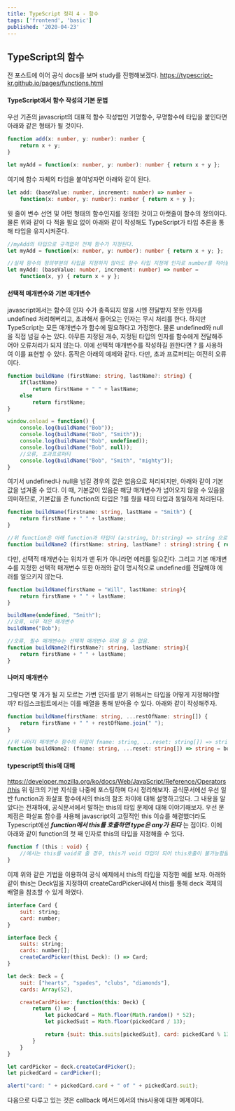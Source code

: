 ```yaml
---
title: TypeScript 정리 4 - 함수
tags: ['frontend', 'basic']
published: '2020-04-23'
---
```

## TypeScript의 함수
전 포스트에 이어 공식 docs를 보며 study를 진행해보겠다.
https://typescript-kr.github.io/pages/functions.html

#### TypeScript에서 함수 작성의 기본 문법
우선 기존의 javascript의 대표적 함수 작성법인 기명함수, 무명함수에 타입을 붙인다면 아래와 같은 형태가 될 것이다.
```typescript
function add(x: number, y: number): number {
	return x + y;
}

let myAdd = function(x: number, y: number): number { return x + y };
```
여기에 함수 자체의 타입을 붙여넣자면 아래와 같이 된다.
```typescript
let add: (baseValue: number, increment: number) => number =
	function(x: number, y: number): number { return x + y };
```
윗 줄이 변수 선언 및 어떤 형태의 함수인지를 정의한 것이고 아랫줄이 함수의 정의이다. 물론 위와 같이 다 적을 필요 없이 아래와 같이 작성해도 TypeScript가 타입 추론을 통해 타입을 유지시켜준다.
```typescript
//myAdd의 타입으로 규격없이 전체 함수가 지정된다.
let myAdd = function(x: number, y: number): number { return x + y; };

//실제 함수의 정의부분의 타입을 지정하지 않아도 함수 타입 지정에 인자로 number를 적어놓았기에 x, y 및 return은 number가 된다.
let myAdd: (baseValue: number, increment: number) => number =
	function(x, y) { return x + y };
```

#### 선택적 매개변수와 기본 매개변수
javascript에서는 함수의 인자 수가 충족되지 않을 시엔 전달받지 못한 인자를 undefined 처리해버리고, 초과해서 들어오는 인자는 무시 처리를 한다. 하지만 TypeScript는 모든 매개변수가 함수에 필요하다고 가정한다. 물론 undefined와 null을 직접 넘길 수는 있다. 아무튼 지정된 개수, 지정된 타입의 인자를 함수에게 전달해주어야 오류처리가 되지 않는다. 이에 선택적 매개변수를 작성하길 원한다면 ? 를 사용하여 이를 표현할 수 있다. 동작은 아래의 예제와 같다. 다만, 초과 프로퍼티는 여전히 오류이다.
```typescript
function buildName (firstName: string, lastName?: string) {
	if(lastName)
		return firstName + " " + lastName;
	else
		return firstName;
}

window.onload = function() {
	console.log(buildName("Bob"));
	console.log(buildName("Bob", "Smith"));
	console.log(buildName("Bob", undefined));
	console.log(buildName("Bob", null));
	//오류, 초과프로퍼티
	console.log(buildName("Bob", "Smith", "mighty"));
}
```
여기서 undefined나 null을 넘길 경우의 값은 없음으로 처리되지만, 아래와 같이 기본 값을 넘겨줄 수 있다. 이 때, 기본값이 있음은 해당 매개변수가 넘어오지 않을 수 있음을 의미하므로, 기본값을 준 function의 타입은 ?를 줬을 때의 타입과 동일하게 처리된다.
```typescript
function buildName(firstname: string, lastName = "Smith") {
	return firstName + " " + lastName;
}

//위 function은 아래 function과 타입이 (a:string, b?:string) => string 으로같다.
function buildName2 (firstName: string, lastName? : string):string { return firstName + " " lastName };
```
다만, 선택적 매개변수는 위치가 맨 뒤가 아니라면 에러를 일으킨다. 그리고 기본 매개변수를 지정한 선택적 매개변수 또한 아래와 같이 명시적으로 undefined를 전달해야 에러를 일으키지 않는다.
```typescript
function buildName(firstName = "Will", lastName: string){
	return firstName + " " + lastName;
}

buildName(undefined, "Smith");
//오류, 너무 적은 매개변수
buildName("Bob");

//오류, 필수 매개변수는 선택적 매개변수 뒤에 올 수 없음.
function buildName2(firstName?: string, lastName: string){
	return firstName + " " + lastName;
}
```

#### 나머지 매개변수
그렇다면 몇 개가 될 지 모르는 가변 인자를 받기 위해서는 타입을 어떻게 지정해야할까? 타입스크립트에서는 이를 배열을 통해 받아올 수 있다. 아래와 같이 작성해주자.
```typescript
function buildName(firstName: string, ...restOfName: string[]) {
	return firstName + " " + restOfName.join(" ");
}

//위 나머지 매개변수 함수의 타입이 fname: string, ...reset: string[]) => string 임을 보여주기 위한 예시.
function buildName2: (fname: string, ...reset: string[]) => string = buildName;
```

#### typescript의 this에 대해
https://developer.mozilla.org/ko/docs/Web/JavaScript/Reference/Operators/this
위 링크의 기반 지식을 나중에 포스팅하며 다시 정리해보자. 공식문서에선 우선 일반 function과 화살표 함수에서의 this의 참조 차이에 대해 설명하고있다. 그 내용을 알았다는 전재하에, 공식문서에서 말하는 this의 타입 문제에 대해 이야기해보자. 우선 문제점은 화살표 함수를 사용해 javascript의 고질적인 this 이슈를 해결했더라도 Typescript에선 ***function에서 this를 호출하면 type은 any가 된다*** 는 점이다. 이에 아래와 같이 function의 첫 째 인자로 this의 타입을 지정해줄 수 있다.
```typescript
function f (this : void) {
	//예시는 this를 void로 줄 경우, this가 void 타입이 되어 this호출이 불가능함을 보여준다. 타입이 지정되었음을 가장 쉽게 보여주는 예제이다.
}
```

이제 위와 같은 기법을 이용하여 공식 예제에서 this의 타입을 지정한 예를 보자. 아래와 같이 this는 Deck임을 지정하여 createCardPicker내에서 this를 통해 deck 객체의 배열을 참조할 수 있게 하였다.
```javascript
interface Card {
	suit: string;
	card: number;
}

interface Deck {
	suits: string;
	cards: number[];
	createCardPicker(thisL Deck): () => Card;
}

let deck: Deck = {
	suit: ["hearts", "spades", "clubs", "diamonds"],
	cards: Array(52),

	createCardPicker: function(this: Deck) {
		return () => {
			let pickedCard = Math.floor(Math.random() * 52);
			let pickedSuit = Math.floor(pickedCard / 13);

			return {suit: this.suits[pickedSuit], card: pickedCard % 13};
		}
	}
}

let cardPicker = deck.createCardPicker();
let pickedCard = cardPicker();

alert("card: " + pickedCard.card + " of " + pickedCard.suit);
```

다음으로 다루고 있는 것은 callback 메서드에서의 this사용에 대한 예제이다.
